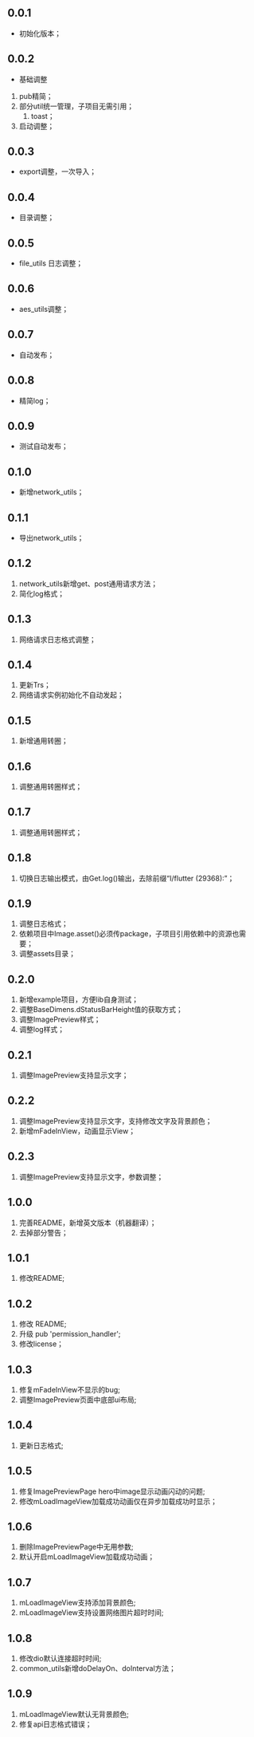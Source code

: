 ## 0.0.1

* 初始化版本；

## 0.0.2

* 基础调整

1. pub精简；
2. 部分util统一管理，子项目无需引用；
    1. toast；
3. 启动调整；

## 0.0.3

* export调整，一次导入；

## 0.0.4

* 目录调整；

## 0.0.5

* file_utils 日志调整；

## 0.0.6

* aes_utils调整；

## 0.0.7

* 自动发布；

## 0.0.8

* 精简log；

## 0.0.9

* 测试自动发布；

## 0.1.0

* 新增network_utils；

## 0.1.1

* 导出network_utils；

## 0.1.2

1. network_utils新增get、post通用请求方法；
2. 简化log格式；

## 0.1.3

1. 网络请求日志格式调整；

## 0.1.4

1. 更新Trs；
2. 网络请求实例初始化不自动发起；

## 0.1.5

1. 新增通用转圈；

## 0.1.6

1. 调整通用转圈样式；

## 0.1.7

1. 调整通用转圈样式；

## 0.1.8

1. 切换日志输出模式，由Get.log()输出，去除前缀“I/flutter (29368):”；

## 0.1.9

1. 调整日志格式；
2. 依赖项目中Image.asset()必须传package，子项目引用依赖中的资源也需要；
3. 调整assets目录；

## 0.2.0

1. 新增example项目，方便lib自身测试；
2. 调整BaseDimens.dStatusBarHeight值的获取方式；
3. 调整ImagePreview样式；
4. 调整log样式；

## 0.2.1

1. 调整ImagePreview支持显示文字；

## 0.2.2

1. 调整ImagePreview支持显示文字，支持修改文字及背景颜色；
2. 新增mFadeInView，动画显示View；

## 0.2.3

1. 调整ImagePreview支持显示文字，参数调整；

## 1.0.0

1. 完善README，新增英文版本（机器翻译）；
2. 去掉部分警告；

## 1.0.1

1. 修改README;

## 1.0.2

1. 修改 README;
2. 升级 pub 'permission_handler';
3. 修改license；

## 1.0.3

1. 修复mFadeInView不显示的bug;
2. 调整ImagePreview页面中底部ui布局;

## 1.0.4

1. 更新日志格式;

## 1.0.5

1. 修复ImagePreviewPage hero中image显示动画闪动的问题;
2. 修改mLoadImageView加载成功动画仅在异步加载成功时显示；

## 1.0.6

1. 删除ImagePreviewPage中无用参数;
2. 默认开启mLoadImageView加载成功动画；

## 1.0.7

1. mLoadImageView支持添加背景颜色;
2. mLoadImageView支持设置网络图片超时时间;

## 1.0.8

1. 修改dio默认连接超时时间;
2. common_utils新增doDelayOn、doInterval方法；

## 1.0.9

1. mLoadImageView默认无背景颜色;
2. 修复api日志格式错误；